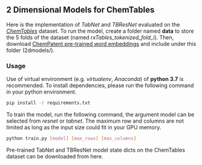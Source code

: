 ## 2 Dimensional Models for ChemTables

Here is the implementation of _TabNet_ and _TBResNet_ evaluated on the [_ChemTables_](https://data.mendeley.com/datasets/g7tjh7tbrj) dataset. To run the model, create a folder named **data** to store the 5 folds of the dataset (named _rxTables_tokenized_fold_i_). Then, download [ChemPatent pre-trained word embeddings](https://chemu.eng.unimelb.edu.au/patent_w2v/) and include under this folder (2dmodels/).

### Usage
Use of virtual environment (e.g. _virtualenv_, _Anaconda_) of **python 3.7** is recommended. To install dependencies, please run the following command in your python environment.
```bash
pip install -r requirements.txt
```

To train the model, run the following command, the argument model can be selected from _resnet_ or _tabnet_. The maximum row and columns are not limited as long as the input size could fit in your GPU memory.

```bash
python train.py [model] [max_rows] [max_columns]
```

Pre-trained TabNet and TBResNet model state dicts on the ChemTables dataset can be downloaded from here.
